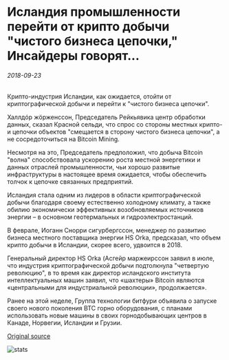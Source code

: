 # Исландия промышленности перейти от крипто добычи "чистого бизнеса цепочки," Инсайдеры говорят...

###### 2018-09-23

Крипто-индустрия Исландии, как ожидается, отойти от криптографической добычи и перейти к "чистого бизнеса цепочки".

Халлдóр жöрженссон, Председатель Рейкьявика центр обработки данных, сказал Красной сельди, что спрос со стороны местных крипто-и цепочки объектов "смещается в сторону чистого бизнеса цепочки", а не сосредоточиться на Bitcoin Mining.

Несмотря на это, Председатель предположил, что добыча Bitcoin "волна" способствовала ускорению роста местной энергетики и данных отраслей промышленности, чьи хорошо развитые инфраструктуры в настоящее время ожидается, чтобы обеспечить толчок к цепочке связанных предприятий.

Исландия стала одним из лидеров в области криптографической добычи благодаря своему естественно холодному климату, а также обилию экономически эффективных возобновляемых источников энергии – в основном геотермальных и гидроэлектростанций.

В феврале, Иоганн Снорри сигурбергссон, менеджер по развитию бизнеса местного поставщика энергии HS Orka, предсказал, что объем крипто добычи в Исландии, скорее всего, удвоится в 2018.

Генеральный директор HS Orka (Асгейр маржеирссон заявил в июле, что индустрия криптографической добычи подтолкнула "четвертую революцию", в то время как директор исландского института интеллектуальных машин заявил, что «шахтеры» Bitcoin являются «центральными для индустриальной революции», продолжается».

Ранее на этой неделе, Группа технологии битфури объявила о запуске своего нового поколения BTC горно оборудования, с планами использовать новые машины в своих горнодобывающих центров в Канаде, Норвегии, Исландии и Грузии.

[Original source](https://cointelegraph.com/news/icelands-industry-to-shift-from-crypto-mining-to-pure-blockchain-business-insiders-say)

![stats](https://c.statcounter.com/11760860/0/a89fa40b/1/ "stats")